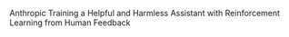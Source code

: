 
Anthropic
Training a Helpful and Harmless Assistant with Reinforcement Learning from Human Feedback

